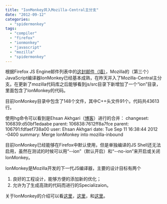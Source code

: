 ```yaml
---
title: "IonMonkey并入Mozilla-Central主分支"
date: "2012-09-12"
categories: 
  - "spidermonkey"
tags: 
  - "compiler"
  - "firefox"
  - "ionmonkey"
  - "javascript"
  - "mozilla"
  - "spidermonkey"
---
```


根据Firefox JS Engine邮件列表中的[这封邮件（墙）](http://groups.google.com/d/topic/mozilla.dev.tech.js-engine/NHZmOf77qTU?show_docid=f4c1d97198f4b465&fromgroups)，Mozilla的（第三个）JavaScript编译器IonMonkey已经基本成熟，在昨天并入了Mozilla-Central主分支。在更新了mozilla代码库之后能够看到js/src目录下新增加了一个“ion”目录，里面包含了IonMonkey的代码。

目前IonMonkey目录中包含了148个文件，其中C++头文件91个。代码共43613行。

使用hg命令可以看到是Ehsan Akhgari（[博客](http://ehsanakhgari.org/)）进行的合并： changeset: 106839:d50bf1edaabe parent: 106838:7612ff8a7fce parent: 106791:fdfaef738a00 user: Ehsan Akhgari <ehsan AT mozilla.com> date: Tue Sep 11 16:38:44 2012 -0400 summary: Merge IonMonkey into mozilla-inbound

目前IonMonkey已经能够在Firefox中默认使用，但是单独编译的JS Shell还无法启用，虽然在测试的时候可以用“--ion”（默认开启）和“--no-ion”来开启或关闭IonMonkey。

IonMonkey是Mozilla开发的下一代JS编译器，主要的设计目标有两个

1. 良好的工程设计，能够方便的添加新的优化；
2. 允许为了生成高效的代码而进行的Specializaion。

关于IonMonkey的介绍可以看[这里](https://wiki.mozilla.org/IonMonkey/Overview)，[这里](https://wiki.mozilla.org/Platform/Features/IonMonkey)，和[这里](https://wiki.mozilla.org/IonMonkey)。
